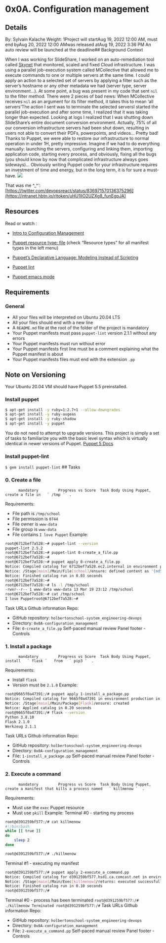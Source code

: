 # 0x0A. Configuration management
## Details
 By: Sylvain Kalache Weight: 1Project will startAug 19, 2022 12:00 AM, must end byAug 20, 2022 12:00 AMwas released atAug 19, 2022 3:36 PM An auto review will be launched at the deadline## Background Context
[](https://youtu.be/ogYLFyp68cI) 

When I was working for SlideShare, I worked on an auto-remediation tool called  [Skynet](https://intranet.hbtn.io/rltoken/ftFvBjxNPLoWcF9eHaK8yw) 
  that monitored, scaled and fixed Cloud infrastructure. I was using a parallel job-execution system called MCollective that allowed me to execute commands to one or multiple servers at the same time. I could apply an action to a selected set of servers by applying a filter such as the server’s hostname or any other metadata we had (server type, server environment…). At some point, a bug was present in my code that sent   ` nil `   to the filter method. 
There were 2 pieces of bad news:
When MCollective receives  ` nil `  as an argument for its filter method, it takes this to mean ‘all servers’The action I sent was to terminate the selected serversI started the parallel job-execution and after some time, I realized that it was taking longer than expected. Looking at logs I realized that I was shutting down SlideShare’s entire document conversion environment. Actually, 75% of all our conversion infrastructure servers had been shut down, resulting in users not able to convert their PDFs, powerpoints, and videos… Pretty bad!
Thanks to Puppet, we were able to restore our infrastructure to normal operation in under 1H, pretty impressive. Imagine if we had to do everything manually: launching the servers, configuring and linking them, importing application code, starting every process, and obviously, fixing all the bugs (you should know by now that complicated infrastructure always goes sideways)…
Obviously writing Puppet code for your infrastructure requires an investment of time and energy, but in the long term, it is for sure a must-have.
 ![](https://s3.amazonaws.com/intranet-projects-files/holbertonschool-sysadmin_devops/292/4i8il3B.gif) 

That was me ^_^‘:  [https://twitter.com/devopsreact/status/836971570136375296](https://intranet.hbtn.io/rltoken/uHU1llO2UZXg8_funEgpJA) 

## Resources
Read or watch :
* [Intro to Configuration Management](https://intranet.hbtn.io/rltoken/r-NmkYO8bxIKp2qEx2ZjKQ) 

* [Puppet resource type: file](https://intranet.hbtn.io/rltoken/D0-IO_SIZSXYLKJs2BitYA) 
 (check “Resource types” for all manifest types in the left menu)
* [Puppet’s Declarative Language: Modeling Instead of Scripting](https://intranet.hbtn.io/rltoken/Fqmb5rnChQgYAypvKoTxAQ) 

* [Puppet lint](https://intranet.hbtn.io/rltoken/oezu0m_hJ8nEVA6a9o17Tw) 

* [Puppet emacs mode](https://intranet.hbtn.io/rltoken/N70cVw8mG3707He-OxjP1w) 

## Requirements
### General
* All your files will be interpreted on Ubuntu 20.04 LTS
* All your files should end with a new line
* A  ` README.md `  file at the root of the folder of the project is mandatory
* Your Puppet manifests must pass  ` puppet-lint `  version 2.1.1 without any errors
* Your Puppet manifests must run without error
* Your Puppet manifests first line must be a comment explaining what the Puppet manifest is about
* Your Puppet manifests files must end with the extension  ` .pp ` 
## Note on Versioning
Your Ubuntu 20.04 VM should have Puppet 5.5 preinstalled. 
### Install puppet
```bash
$ apt-get install -y ruby=1:2.7+1 --allow-downgrades
$ apt-get install -y ruby-augeas
$ apt-get install -y ruby-shadow
$ apt-get install -y puppet

```
You do  not  need to attempt to upgrade versions. This project is simply a set of tasks to familiarize you with the basic level syntax which is virtually identical in newer versions of Puppet. 
[Puppet 5 Docs](https://intranet.hbtn.io/rltoken/_xOod_Lzz8WKTbhpG5SWLQ) 

### Install puppet-lint
 ` $ gem install puppet-lint
 ` ## Tasks
### 0. Create a file
          mandatory         Progress vs Score  Task Body Using Puppet, create a file in   ` /tmp `  .
Requirements:
* File path is  ` /tmp/school ` 
* File permission is  ` 0744 ` 
* File owner is  ` www-data ` 
* File group is  ` www-data ` 
* File contains  ` I love Puppet ` 
Example:
```bash
root@6712bef7a528:~# puppet-lint --version
puppet-lint 2.5.2
root@6712bef7a528:~# puppet-lint 0-create_a_file.pp
root@6712bef7a528:~# 
root@6712bef7a528:~# puppet apply 0-create_a_file.pp
Notice: Compiled catalog for 6712bef7a528.ec2.internal in environment production in 0.04 seconds
Notice: /Stage[main]/Main/File[school]/ensure: defined content as '{md5}f1b70c2a42a98d82224986a612400db9'
Notice: Finished catalog run in 0.03 seconds
root@6712bef7a528:~#
root@6712bef7a528:~# ls -l /tmp/school
-rwxr--r-- 1 www-data www-data 13 Mar 19 23:12 /tmp/school
root@6712bef7a528:~# cat /tmp/school
I love Puppetroot@6712bef7a528:~#

```
 Task URLs  Github information Repo:
* GitHub repository:  ` holbertonschool-system_engineering-devops ` 
* Directory:  ` 0x0A-configuration_management ` 
* File:  ` 0-create_a_file.pp ` 
 Self-paced manual review  Panel footer - Controls 
### 1. Install a package
          mandatory         Progress vs Score  Task Body Using Puppet, install   ` flask `   from   ` pip3 `  .
Requirements:
* Install  ` flask ` 
* Version must be  ` 2.1.0 ` 
Example:
```bash
root@9665f0a47391:/# puppet apply 1-install_a_package.pp
Notice: Compiled catalog for 9665f0a47391 in environment production in 0.14 seconds
Notice: /Stage[main]/Main/Package[Flask]/ensure: created
Notice: Applied catalog in 0.20 seconds
root@9665f0a47391:/# flask --version
Python 3.8.10
Flask 2.1.0
Werkzeug 2.1.1

```
 Task URLs  Github information Repo:
* GitHub repository:  ` holbertonschool-system_engineering-devops ` 
* Directory:  ` 0x0A-configuration_management ` 
* File:  ` 1-install_a_package.pp ` 
 Self-paced manual review  Panel footer - Controls 
### 2. Execute a command
          mandatory         Progress vs Score  Task Body Using Puppet, create a manifest that kills a process named   ` killmenow `  .
Requirements:
* Must use the  ` exec `  Puppet resource
* Must use  ` pkill ` 
Example:
Terminal #0 - starting my process
```bash
root@d391259bf577:/# cat killmenow
#!/bin/bash
while [[ true ]]
do
    sleep 2
done

root@d391259bf577:/# ./killmenow

```
Terminal #1 - executing my manifest 
```bash
root@d391259bf577:/# puppet apply 2-execute_a_command.pp
Notice: Compiled catalog for d391259bf577.hsd1.ca.comcast.net in environment production in 0.01 seconds
Notice: /Stage[main]/Main/Exec[killmenow]/returns: executed successfully
Notice: Finished catalog run in 0.10 seconds
root@d391259bf577:/# 

```
Terminal #0 - process has been terminated
 ` root@d391259bf577:/# ./killmenow
Terminated
root@d391259bf577:/#
 `  Task URLs  Github information Repo:
* GitHub repository:  ` holbertonschool-system_engineering-devops ` 
* Directory:  ` 0x0A-configuration_management ` 
* File:  ` 2-execute_a_command.pp ` 
 Self-paced manual review  Panel footer - Controls